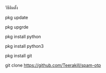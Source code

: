 วิธีติดตั้ง

pkg update


pkg upgrde


pkg install python

pkg install python3

pkg install git
  
git clone https://github.com/Teerakill/spam-otp
